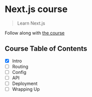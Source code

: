 # Next.js course
> Learn Next.js

Follow along with [the course](https://hendrixer.github.io/nextjs-course/)

## Course Table of Contents
- [X] Intro
- [ ] Routing
- [ ] Config
- [ ] API
- [ ] Deployment
- [ ] Wrapping Up